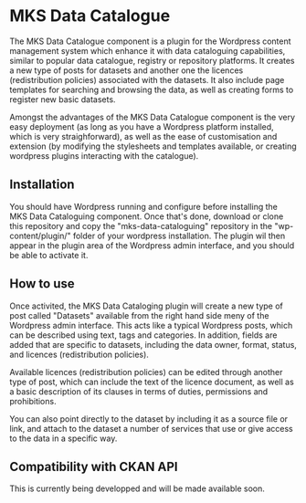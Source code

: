 # MKS Data Catalogue

The MKS Data Catalogue component is a plugin for the Wordpress content management system which enhance it with data cataloguing capabilities, similar to popular data catalogue, registry or repository platforms. It creates a new type of posts for datasets and another one the licences (redistribution policies) associated with the datasets. It also include page templates for searching and browsing the data, as well as creating forms to register new basic datasets. 

Amongst the advantages of the MKS Data Catalogue component is the very easy deployment (as long as you have a Wordpress platform installed, which is very straighforward), as well as the ease of customisation and extension (by modifying the stylesheets and templates available, or creating wordpress plugins interacting with the catalogue).

## Installation 

You should have Wordpress running and configure before installing the MKS Data Cataloguing component. Once that's done, download or clone this repository and copy the "mks-data-cataloguing" repository in the "wp-content/plugin/" folder of your wordpress installation. The plugin wil then appear in the plugin area of the Wordpress admin interface, and you should be able to activate it.

## How to use

Once activited, the MKS Data Cataloging plugin will create a new type of post called "Datasets" available from the right hand side meny of the Wordpress admin interface. This acts like a typical Wordpress posts, which can be described using text, tags and categories. In addition, fields are added that are specific to datasets, including the data owner, format, status, and licences (redistribution policies).

Available licences (redistribution policies) can be edited through another type of post, which can include the text of the licence document, as well as a basic description of its clauses in terms of duties, permissions and prohibitions. 

You can also point directly to the dataset by including it as a source file or link, and attach to the dataset a number of services that use or give access to the data in a specific way.

## Compatibility with CKAN API

This is currently being developped and will be made available soon.
